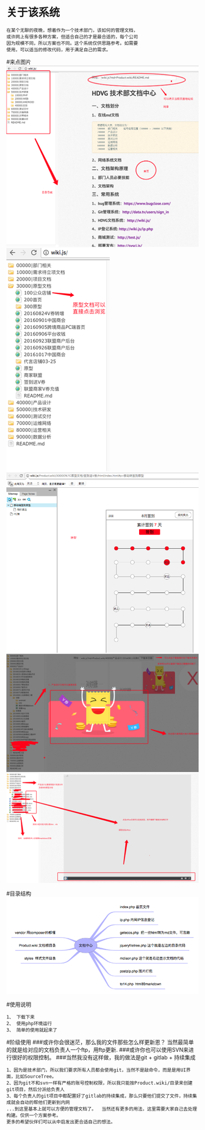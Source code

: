 # 关于该系统
```
在某个无聊的夜晚，想着作为一个技术部门，该如何的管理文档，
或许网上有很多各种方案，但适合自己的才是最合适的，每个公司
因为规模不同，所以方案也不同。这个系统仅供思路参考。如需要
使用，可以适当的修改代码，用于满足自己的需求。
```

#来点图片
![readme][1]
![readme][2]
![readme][3]
![readme][4]
![readme][5]

#目录结构
![readme][6]

#使用说明
```
1、 下载下来
2、 使用php环境运行
3、 简单的使用就起来了
```

#阶级使用
###或许你会很迷茫，那么我的文件那些怎么样更新恩？ 当然最简单的就是给对应的文档负责人一个ftp，用ftp更新.
###或许你也可以使用SVN来进行很好的权限控制。
###当然我没有这样做，我的做法是git + gitlab + 持续集成

```
1、因为是技术部门，所以我们要求所有人员都会使用git，当然不是敲命令，而是是用UI界面，比如SourceTree。
2、因为git不和svn一样有严格的账号控制权限，所以我只能按Product.wiki/目录来创建git项目，然后分派给负责人
3、每个负责人的git项目中都配置好了gitlab的持续集成，那么只要他们提交了文件，持续集成就会自动的帮他们更新到内网
...到这里基本上就可以方便的管理文档了。  当然还有更多的用法，这里需要大家自己去处理构建。仅供一个方案参考。
更多的希望伙伴们可以从中启发出更合适自己的想法。
```

  [1]: 01.png
  [2]: 02.png
  [3]: 03.png
  [4]: 04.png
  [5]: 05.png
  [6]: 06.png